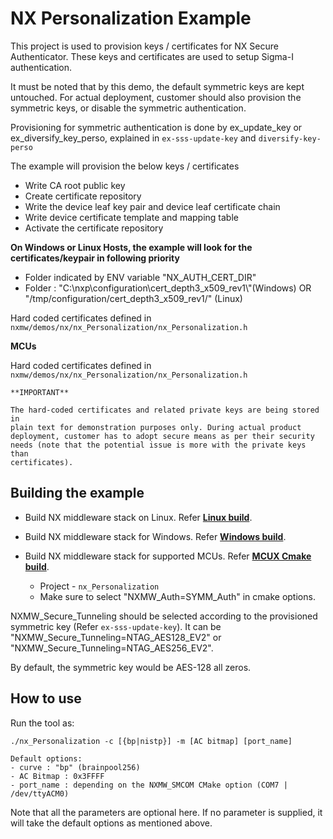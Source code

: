 # NX Personalization Example

This project is used to provision keys / certificates for NX Secure Authenticator.
These keys and certificates are used to setup Sigma-I authentication.

It must be noted that by this demo, the default symmetric keys are kept untouched. For actual
deployment, customer should also provision the symmetric keys, or disable the symmetric
authentication.

Provisioning for symmetric authentication is done by ex_update_key or
ex_diversify_key_perso, explained in `ex-sss-update-key` and `diversify-key-perso`

The example will provision the below keys / certificates

- Write CA root public key
- Create certificate repository
- Write the device leaf key pair and device leaf certificate chain
- Write device certificate template and mapping table
- Activate the certificate repository

**On Windows or Linux Hosts, the example will look for the certificates/keypair in following priority**

- Folder indicated by ENV variable \"NX_AUTH_CERT_DIR\"
- Folder : "C:\\nxp\\configuration\\cert_depth3_x509_rev1\\\"(Windows) OR "/tmp/configuration/cert_depth3_x509_rev1/" (Linux)

Hard coded certificates defined in `nxmw/demos/nx/nx_Personalization/nx_Personalization.h`

**MCUs**

Hard coded certificates defined in `nxmw/demos/nx/nx_Personalization/nx_Personalization.h`

```
**IMPORTANT**

The hard-coded certificates and related private keys are being stored in
plain text for demonstration purposes only. During actual product
deployment, customer has to adopt secure means as per their security
needs (note that the potential issue is more with the private keys than
certificates).
```

## Building the example

- Build NX middleware stack on Linux. Refer [**Linux build**](../../../doc/linux/readme.md).

- Build NX middleware stack for Windows. Refer [**Windows build**](../../../doc/windows/readme.md).

- Build NX middleware stack for supported MCUs. Refer [**MCUX Cmake build**](../../../doc/mcu_cmake/readme.md).

	- Project - `nx_Personalization`
	- Make sure to select "NXMW_Auth=SYMM_Auth\" in cmake options.

NXMW_Secure_Tunneling should be selected according to the provisioned symmetric key (Refer `ex-sss-update-key`).
It can be "NXMW_Secure_Tunneling=NTAG_AES128_EV2\" or "NXMW_Secure_Tunneling=NTAG_AES256_EV2\".

By default, the symmetric key would be AES-128 all zeros.

## How to use

Run the tool as:

```
./nx_Personalization -c [{bp|nistp}] -m [AC bitmap] [port_name]

Default options:
- curve : "bp" (brainpool256)
- AC Bitmap : 0x3FFFF
- port_name : depending on the NXMW_SMCOM CMake option (COM7 | /dev/ttyACM0)
```

Note that all the parameters are optional here. If no parameter is
supplied, it will take the default options as mentioned above.
